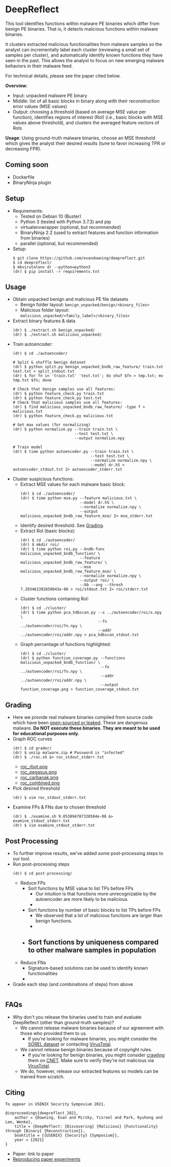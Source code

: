 # DeepReflect
This tool identifies functions within malware PE binaries which differ from benign PE binaries. That is, it detects malicious functions within malware binaries.

It clusters extracted malicious functionalities from malware samples so the analyst can incrementally label each cluster (reviewing a small set of samples per cluster), and automatically identify known functions they have seen in the past. This allows the analyst to focus on new emerging malware behaviors in their malware feed.

For technical details, please see the paper cited below.

**Overview**:
  - Input: unpacked malware PE binary
  - Middle: list of all basic blocks in binary along with their reconstruction error values (MSE values)
  - Output: choosing a threshold (based on average MSE value per function), identifies regions of interest (RoI) (i.e., basic blocks with MSE values above threshold), and clusters the averaged feature vectors of RoIs

**Usage**: Using ground-truth malware binaries, choose an MSE threshold which gives the analyst their desired results (tune to favor increasing TPR or decreasing FPR).

## Coming soon
  - Dockerfile
  - BinaryNinja plugin

## Setup
  - Requirements:
    - Tested on Debian 10 (Buster)
    - Python 3 (tested with Python 3.7.3) and pip
    - virtualenvwrapper (optional, but recommended)
    - BinaryNinja 2.2 (used to extract features and function information from binaries)
    - parallel (optional, but recommended)
  - Setup:
    ```
    $ git clone https://github.com/evandowning/deepreflect.git
    $ cd deepreflect/
    $ mkvirutalenv dr --python=python3
    (dr) $ pip install -r requirements.txt
    ```

## Usage
  - Obtain unpacked benign and malicious PE file datasets
    - Benign folder layout:    `benign_unpacked/benign/<binary_files>`
    - Malicious folder layout: `malicious_unpacked/<family_label>/<binary_files>`
  - Extract binary features & data
    ```
    (dr) $ ./extract.sh benign_unpacked/
    (dr) $ ./extract.sh malicious_unpacked/
    ```
  - Train autoencoder:
    ```
    (dr) $ cd ./autoencoder/

    # Split & shuffle benign dataset
    (dr) $ python split.py benign_unpacked_bndb_raw_feature/ train.txt test.txt > split_stdout.txt
    (dr) $ for fn in 'train.txt' 'test.txt'; do shuf $fn > tmp.txt; mv tmp.txt $fn; done

    # Check that benign samples use all features:
    (dr) $ python feature_check.py train.txt
    (dr) $ python feature_check.py test.txt
    # Check that malicious samples use all features:
    (dr) $ find malicious_unpacked_bndb_raw_feature/ -type f > malicious.txt
    (dr) $ python feature_check.py malicious.txt

    # Get max values (for normalizing)
    (dr) $ python normalize.py --train train.txt \
                               --test test.txt \
                               --output normalize.npy

    # Train model
    (dr) $ time python autoencoder.py --train train.txt \
                                      --test test.txt \
                                      --normalize normalize.npy \
                                      --model dr.h5 > autoencoder_stdout.txt 2> autoencoder_stderr.txt
    ```
  - Cluster suspicious functions:
    - Extract MSE values for each malware basic block:
      ```
      (dr) $ cd ./autoencoder/
      (dr) $ time python mse.py --feature malicious.txt \
                                --model dr.h5 \
                                --normalize normalize.npy \
                                --output malicious_unpacked_bndb_raw_feature_mse/ 2> mse_stderr.txt
      ```
    - Identify desired threshold. See [Grading](#grading).
    - Extract RoI (basic blocks):
      ```
      (dr) $ cd ./autoencoder/
      (dr) $ mkdir roi/
      (dr) $ time python roi.py --bndb-func malicious_unpacked_bndb_function/ \
                                --feature malicious_unpacked_bndb_raw_feature/ \
                                --mse malicious_unpacked_bndb_raw_feature_mse/ \
                                --normalize normalize.npy \
                                --output roi/ \
                                --bb --avg --thresh 7.293461392658043e-06 > roi/stdout.txt 2> roi/stderr.txt
      ```
    - Cluster functions containing RoI:
      ```
      (dr) $ cd ./cluster/
      (dr) $ time python pca_hdbscan.py --x ../autoencoder/roi/x.npy \
                                        --fn ../autoencoder/roi/fn.npy \
                                        --addr ../autoencoder/roi/addr.npy > pca_hdbscan_stdout.txt
      ```
    - Graph percentage of functions highlighted:
      ```
      (dr) $ cd ./cluster/
      (dr) $ python function_coverage.py --functions malicious_unpacked_bndb_function/ \
                                         --fn ../autoencoder/roi/fn.npy \
                                         --addr ../autoencoder/roi/addr.npy \
                                         --output function_coverage.png > function_coverage_stdout.txt
      ```

## Grading
  - Here we provide real malware binaries compiled from source code which have been [open-sourced or leaked](https://thezoo.morirt.com/). These are dangerous malware. **Do NOT execute these binaries. They are meant to be used for educational purposes only.**
  - Graph ROC curves
    ```
    (dr) $ cd grader/
    (dr) $ unzip malware.zip # Password is "infected"
    (dr) $ ./roc.sh &> roc_stdout_stderr.txt
    ```
    - [roc_rbot.png](grader/roc_rbot.png)
    - [roc_pegasus.png](grader/roc_pegasus.png)
    - [roc_carbanak.png](grader/roc_carbanak.png)
    - [roc_combined.png](grader/roc_combined.png)
  - Pick desired threshold
    ```
    (dr) $ vim roc_stdout_stderr.txt
    ```
  - Examine FPs & FNs due to chosen threshold
    ```
    (dr) $ ./examine.sh 9.053894787328584e-08 &> examine_stdout_stderr.txt
    (dr) $ vim examine_stdout_stderr.txt
    ```

## Post Processing
  - To further improve results, we've added some post-processing steps to our tool.
  - Run post-processing steps
    ```
    (dr) $ cd post-processing/
    ```
    - Reduce FPs
      - Sort functions by MSE value to list TPs before FPs
        - Our intuition is that functions more unrecognizable by the autoencoder are more likely to be malicious.
        - 
      - Sort functions by number of basic blocks to list TPs before FPs
        - We observed that a lot of malicious functions are larger than benign functions.
        - 
      - Sort functions by uniqueness compared to other malware samples in population
        - 
    - Reduce FNs
        - Signature-based solutions can be used to identify known functionalities
        - 
  - Grade each step (and combinations of steps) from above
    ```
    ```

## FAQs
  - Why don't you release the binaries used to train and evaluate DeepReflect (other than ground-truth samples)?
    - We cannot release malware binaries because of our agreement with those who provided them to us.
      - If you're looking for malware binaries, you might consider the [SOREL dataset](https://github.com/sophos-ai/SOREL-20M) or contacting [VirusTotal](https://www.virustotal.com/).
    - We cannot release benign binaries because of copyright rules.
      - If you're looking for benign binaries, you might consider [crawling](https://github.com/evandowning/selenium-crawler) them on [CNET](https://download.cnet.com/windows/). Make sure to verify they're not malicious via [VirusTotal](https://www.virustotal.com/).
    - We do, however, release our extracted features so models can be trained from scratch.

## Citing
  ```
  To appear in USENIX Security Symposium 2021.

  @inproceedings{deepreflect_2021,
      author = {Downing, Evan and Mirsky, Yisroel and Park, Kyuhong and Lee, Wenke},
      title = {DeepReflect: {Discovering} {Malicious} {Functionality} through {Binary} {Reconstruction}},
      booktitle = {{USENIX} {Security} {Symposium}},
      year = {2021}
  }
  ```
  - Paper: link to paper
  - [Reproducing paper experiments](reproducing_paper/README.md)

